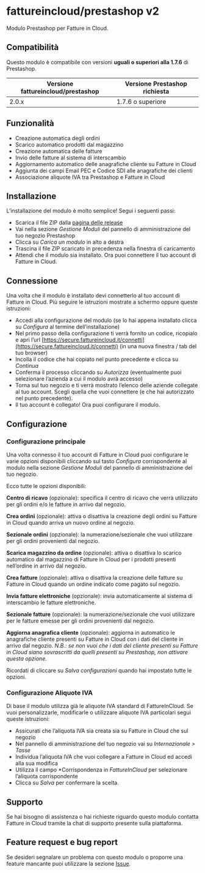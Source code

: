 # fattureincloud/prestashop v2

Modulo Prestashop per Fatture in Cloud.

## Compatibilità

Questo modulo è compatibile con versioni **uguali o superiori alla 1.7.6** di Prestashop.

| Versione fattureincloud/prestashop | Versione Prestashop richiesta |
| ---------------------------------- | ----------------------------- |
| 2.0.x                              | 1.7.6 o superiore             |

## Funzionalità

* Creazione automatica degli ordini
* Scarico automatico prodotti dal magazzino
* Creazione automatica delle fatture
* Invio delle fatture al sistema di interscambio
* Aggiornamento automatico delle anagrafiche cliente su Fatture in Cloud
* Aggiunta dei campi Email PEC e Codice SDI alle anagrafiche dei clienti
* Associazione aliquote IVA tra Prestashop e Fatture in Cloud


## Installazione

L’installazione del modulo è molto semplice! Segui i seguenti passi:

* Scarica il file ZIP dalla [pagina delle release](https://github.com/fattureincloud/prestashop/releases/)
* Vai nella sezione *Gestione Moduli* del pannello di amministrazione del tuo negozio Prestashop
* Clicca su *Carica un modulo* in alto a destra
* Trascina il file ZIP scaricato in precedenza nella finestra di caricamento
* Attendi che il modulo sia installato. Ora puoi connettere il tuo account di Fatture in Cloud.


## Connessione

Una volta che il modulo è installato devi connetterlo al tuo account di Fatture in Cloud. Più seguire le istruzioni mostrate a schermo oppure queste istruzioni:

* Accedi alla configurazione del modulo (se lo hai appena installato clicca su *Configura* al termine dell’installazione)
* Nel primo passo della configurazione ti verrà fornito un codice, ricopialo e apri l’url [https://secure.fattureincloud.it/connetti](https://secure.fattureincloud.it/connetti) (in una nuova finestra / tab del tuo browser)
* Incolla il codice che hai copiato nel punto precedente e clicca su *Continua*
* Conferma il processo cliccando su *Autorizza* (eventualmente puoi selezionare l’azienda a cui il modulo avrà accesso)
* Torna sul tuo negozio e ti verrà mostrato l’elenco delle aziende collegate al tuo account. Scegli quella che vuoi connettere (e che hai autorizzato nel punto precedente).
* Il tuo account è collegato! Ora puoi configurare il modulo.


## Configurazione

### Configurazione principale

Una volta connesso il tuo account di Fatture in Cloud puoi configurare le varie opzioni disponibili cliccando sul tasto *Configura* corrispondente al modulo nella sezione *Gestione Moduli* del pannello di amministrazione del tuo negozio.

Ecco tutte le opzioni disponibili:

**Centro di ricavo** (opzionale): specifica il centro di ricavo che verrà utilizzato per gli ordini e/o le fatture in arrivo dal negozio.

**Crea ordini** (opzionale): attiva o disattiva la creazione degli ordini su Fatture in Cloud quando arriva un nuovo ordine al negozio.

**Sezionale ordini** (opzionale): la numerazione/sezionale che vuoi utilizzare per gli ordini provenienti dal negozio.

**Scarica magazzino da ordine** (opzionale): attiva o disattiva lo scarico automatico dal magazzino di Fatture in Cloud per i prodotti presenti nell’ordine in arrivo dal negozio.

**Crea fatture** (opzionale): attiva o disattiva la creazione delle fatture su Fatture in Cloud quando un ordine indicato come pagato sul negozio.

**Invia fatture elettroniche** (opzionale): invia automaticamente al sistema di interscambio le fatture elettroniche.

**Sezionale fatture** (opzionale): la numerazione/sezionale che vuoi utilizzare per le fatture emesse per gli ordini provenienti dal negozio.

**Aggiorna anagrafica cliente** (opzionale): aggiorna in automatico le anagrafiche cliente presenti su Fatture in Cloud con i dati del cliente in arrivo dal negozio. *N.B.: se non vuoi che i dati del cliente presenti su Fatture in Cloud siano sovrascritti da quelli presenti su Prestashop, non attivare questa opzione.*

Ricordati di cliccare su *Salva configurazioni* quando hai impostato tutte le opzioni.

### Configurazione Aliquote IVA

Di base il modulo utilizza già le aliquote IVA standard di FattureInCloud. Se vuoi personalizzarle, modificarle o utilizzare aliquote IVA particolari segui queste istruzioni:

* Assicurati che l’aliquota IVA sia creata sia su Fatture in Cloud che sul negozio
* Nel pannello di amministrazione del tuo negozio vai su *Internazionale > Tasse*
* Individua l’aliquota IVA che vuoi collegare a Fatture in Cloud ed accedi alla sua modifica
* Utilizza il campo *Corrispondenza in *FattureInCloud* per selezionare l’aliquota corrispondente
* Clicca su *Salva* per confermare la scelta.


## Supporto

Se hai bisogno di assistenza o hai richieste riguardo questo modulo contatta Fatture in Cloud tramite la chat di supporto presente sulla piattaforma.


## Feature request e bug report

Se desideri segnalare un problema con questo modulo o proporre una feature mancante puoi utilizzare la sezione [Issue](https://github.com/fattureincloud/prestashop/issues).
